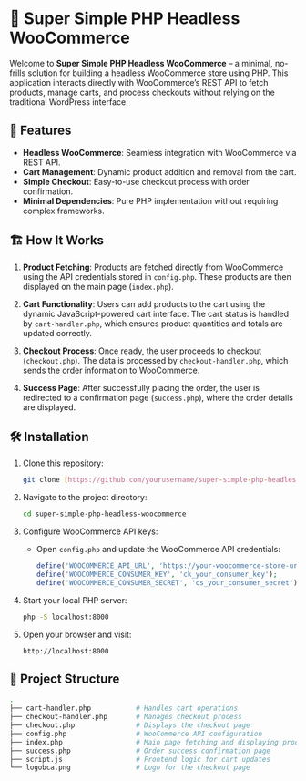 # 🛒 Super Simple PHP Headless WooCommerce

Welcome to **Super Simple PHP Headless WooCommerce** – a minimal, no-frills solution for building a headless WooCommerce store using PHP. This application interacts directly with WooCommerce’s REST API to fetch products, manage carts, and process checkouts without relying on the traditional WordPress interface.

## 🚀 Features

- **Headless WooCommerce**: Seamless integration with WooCommerce via REST API.
- **Cart Management**: Dynamic product addition and removal from the cart.
- **Simple Checkout**: Easy-to-use checkout process with order confirmation.
- **Minimal Dependencies**: Pure PHP implementation without requiring complex frameworks.
  
## 🏗️ How It Works

1. **Product Fetching**: Products are fetched directly from WooCommerce using the API credentials stored in `config.php`. These products are then displayed on the main page (`index.php`).

2. **Cart Functionality**: Users can add products to the cart using the dynamic JavaScript-powered cart interface. The cart status is handled by `cart-handler.php`, which ensures product quantities and totals are updated correctly.

3. **Checkout Process**: Once ready, the user proceeds to checkout (`checkout.php`). The data is processed by `checkout-handler.php`, which sends the order information to WooCommerce.

4. **Success Page**: After successfully placing the order, the user is redirected to a confirmation page (`success.php`), where the order details are displayed.

## 🛠️ Installation

1. Clone this repository:
    ```bash
    git clone [https://github.com/yourusername/super-simple-php-headless-woocommerce.git](https://github.com/Alucard0x1/Super-Simple-PHP-Headless-Woocommerce.git)
    ```

2. Navigate to the project directory:
    ```bash
    cd super-simple-php-headless-woocommerce
    ```

3. Configure WooCommerce API keys:
   - Open `config.php` and update the WooCommerce API credentials:
     ```php
     define('WOOCOMMERCE_API_URL', 'https://your-woocommerce-store-url/wp-json/wc/v3/');
     define('WOOCOMMERCE_CONSUMER_KEY', 'ck_your_consumer_key');
     define('WOOCOMMERCE_CONSUMER_SECRET', 'cs_your_consumer_secret');
     ```

4. Start your local PHP server:
    ```bash
    php -S localhost:8000
    ```

5. Open your browser and visit:
    ```
    http://localhost:8000
    ```

## 📂 Project Structure

```bash
.
├── cart-handler.php           # Handles cart operations
├── checkout-handler.php       # Manages checkout process
├── checkout.php               # Displays the checkout page
├── config.php                 # WooCommerce API configuration
├── index.php                  # Main page fetching and displaying products
├── success.php                # Order success confirmation page
├── script.js                  # Frontend logic for cart updates
└── logobca.png                # Logo for the checkout page
